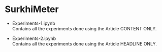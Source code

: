 # SurkhiMeter

 - Experiments-1.ipynb  
  Contains all the experiments done using the Article CONTENT ONLY.

 - Experiments-2.ipynb    
  Contains all the experiments done using the Article HEADLINE ONLY.


